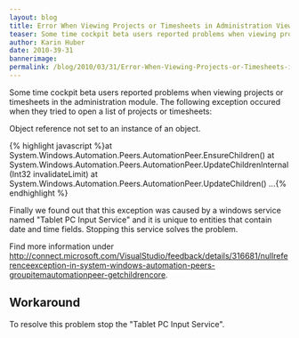 ```yaml
---
layout: blog
title: Error When Viewing Projects or Timesheets in Administration View 
teaser: Some time cockpit beta users reported problems when viewing projects or timesheets in the administration module. The following exception occured when they tried to open a list of projects or timesheets.
author: Karin Huber
date: 2010-39-31
bannerimage: 
permalink: /blog/2010/03/31/Error-When-Viewing-Projects-or-Timesheets-in-Administration-View-
---
```


<p xmlns="http://www.w3.org/1999/xhtml">Some time cockpit beta users reported problems when viewing projects or timesheets in the administration module. The following exception occured when they tried to open a list of projects or timesheets:</p><p class="Code" xmlns="http://www.w3.org/1999/xhtml">Object reference not set to an instance of an object.</p>{% highlight javascript %}at System.Windows.Automation.Peers.AutomationPeer.EnsureChildren()&#xA;at System.Windows.Automation.Peers.AutomationPeer.UpdateChildrenInternal(Int32 invalidateLimit)&#xA;at System.Windows.Automation.Peers.AutomationPeer.UpdateChildren()&#xA;...{% endhighlight %}<p xmlns="http://www.w3.org/1999/xhtml">Finally we found out that this exception was caused by a windows service named "Tablet PC Input Service" and it is unique to entities that contain date and time fields. Stopping this service solves the problem.</p><p xmlns="http://www.w3.org/1999/xhtml">Find more information under <a href="http://connect.microsoft.com/VisualStudio/feedback/details/316681/nullreferenceexception-in-system-windows-automation-peers-groupitemautomationpeer-getchildrencore" target="_blank">http://connect.microsoft.com/VisualStudio/feedback/details/316681/nullreferenceexception-in-system-windows-automation-peers-groupitemautomationpeer-getchildrencore</a>.</p><h2 xmlns="http://www.w3.org/1999/xhtml">Workaround</h2><p xmlns="http://www.w3.org/1999/xhtml">To resolve this problem stop the "Tablet PC Input Service". </p>
